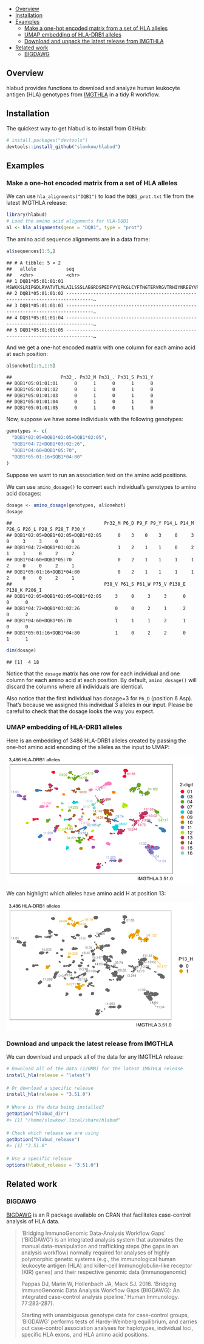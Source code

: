 -   [Overview](#overview)
-   [Installation](#installation)
-   [Examples](#examples)
    -   [Make a one-hot encoded matrix from a set of HLA
        alleles](#make-a-one-hot-encoded-matrix-from-a-set-of-hla-alleles)
    -   [UMAP embedding of HLA-DRB1
        alleles](#umap-embedding-of-hla-drb1-alleles)
    -   [Download and unpack the latest release from
        IMGTHLA](#download-and-unpack-the-latest-release-from-imgthla)
-   [Related work](#related-work)
    -   [BIGDAWG](#bigdawg)

Overview
--------

hlabud provides functions to download and analyze human leukocyte
antigen (HLA) genotypes from [IMGTHLA](https://github.com/ANHIG/IMGTHLA)
in a tidy R workflow.

Installation
------------

The quickest way to get hlabud is to install from GitHub:

``` r
# install.packages("devtools")
devtools::install_github("slowkow/hlabud")
```

Examples
--------

### Make a one-hot encoded matrix from a set of HLA alleles

We can use `hla_alignments("DQB1")` to load the `DQB1_prot.txt` file
from the latest IMGTHLA release:

``` r
library(hlabud)
# Load the amino acid alignments for HLA-DQB1
al <- hla_alignments(gene = "DQB1", type = "prot")
```

The amino acid sequence alignments are in a data frame:

``` r
al$sequences[1:5,]
```

    ## # A tibble: 5 × 2
    ##   allele           seq                                                                              
    ##   <chr>            <chr>                                                                            
    ## 1 DQB1*05:01:01:01 MSWKKSLRIPGDLRVATVTLMLAILSSSLAEGRDSPEDFVYQFKGLCYFTNGTERVRGVTRHIYNREEYVRFDSDVGVYR…
    ## 2 DQB1*05:01:01:02 --------------------------------------------------------------------------------…
    ## 3 DQB1*05:01:01:03 --------------------------------------------------------------------------------…
    ## 4 DQB1*05:01:01:04 --------------------------------------------------------------------------------…
    ## 5 DQB1*05:01:01:05 --------------------------------------------------------------------------------…

And we get a one-hot encoded matrix with one column for each amino acid
at each position:

``` r
al$onehot[1:5,1:5]
```

    ##                  Pn32_. Pn32_M Pn31_. Pn31_S Pn31_Y
    ## DQB1*05:01:01:01      0      1      0      1      0
    ## DQB1*05:01:01:02      0      1      0      1      0
    ## DQB1*05:01:01:03      0      1      0      1      0
    ## DQB1*05:01:01:04      0      1      0      1      0
    ## DQB1*05:01:01:05      0      1      0      1      0

Now, suppose we have some individuals with the following genotypes:

``` r
genotypes <- c(
  "DQB1*02:05+DQB1*02:05+DQB1*02:05",
  "DQB1*04:72+DQB1*03:02:26",
  "DQB1*04:60+DQB1*05:70",
  "DQB1*05:01:16+DQB1*04:80"
)
```

Suppose we want to run an association test on the amino acid positions.

We can use `amino_dosage()` to convert each individual’s genotypes to
amino acid dosages:

``` r
dosage <- amino_dosage(genotypes, al$onehot)
dosage
```

    ##                                  Pn32_M P6_D P9_F P9_Y P14_L P14_M P26_G P26_L P28_S P28_T P30_Y
    ## DQB1*02:05+DQB1*02:05+DQB1*02:05      0    3    0    3     0     3     0     3     3     0     0
    ## DQB1*04:72+DQB1*03:02:26              1    2    1    1     0     2     1     1     0     2     2
    ## DQB1*04:60+DQB1*05:70                 0    2    1    1     1     1     2     0     0     2     1
    ## DQB1*05:01:16+DQB1*04:80              0    2    1    1     1     1     2     0     0     2     1
    ##                                  P38_V P61_S P61_W P75_V P138_E P138_K P206_I
    ## DQB1*02:05+DQB1*02:05+DQB1*02:05     3     0     3     3      0      0      0
    ## DQB1*04:72+DQB1*03:02:26             0     0     2     1      2      0      2
    ## DQB1*04:60+DQB1*05:70                1     1     1     2      1      0      0
    ## DQB1*05:01:16+DQB1*04:80             1     0     2     2      0      1      1

``` r
dim(dosage)
```

    ## [1]  4 18

Notice that the `dosage` matrix has one row for each individual and one
column for each amino acid at each position. By default,
`amino_dosage()` will discard the columns where all individuals are
identical.

Also notice that the first individual has dosage=3 for `P6_D` (position
6 Asp). That’s because we assigned this individual 3 alleles in our
input. Please be careful to check that the dosage looks the way you
expect.

### UMAP embedding of HLA-DRB1 alleles

Here is an embedding of 3486 HLA-DRB1 alleles created by passing the
one-hot amino acid encoding of the alleles as the input to UMAP:

![](README_files/figure-markdown_github/unnamed-chunk-9-1.png)

We can highlight which alleles have amino acid H at position 13:

![](README_files/figure-markdown_github/unnamed-chunk-10-1.png)

### Download and unpack the latest release from IMGTHLA

We can download and unpack all of the data for any IMGTHLA release:

``` r
# Download all of the data (120MB) for the latest IMGTHLA release
install_hla(release = "latest")

# Or download a specific release
install_hla(release = "3.51.0")

# Where is the data being installed?
getOption("hlabud_dir")
#> [1] "/home/slowkow/.local/share/hlabud"

# Check which release we are using
getOption("hlabud_release")
#> [1] "3.51.0"

# Use a specific release
options(hlabud_release = "3.51.0")
```

Related work
------------

### BIGDAWG

[BIGDAWG](https://CRAN.R-project.org/package=BIGDAWG) is an R package
available on CRAN that facilitates case-control analysis of HLA data.

> ‘Bridging ImmunoGenomic Data-Analysis Workflow Gaps’ (‘BIGDAWG’) is an
> integrated analysis system that automates the manual data-manipulation
> and trafficking steps (the gaps in an analysis workflow) normally
> required for analyses of highly polymorphic genetic systems (e.g., the
> immunological human leukocyte antigen (HLA) and killer-cell
> Immunoglobulin-like receptor (KIR) genes) and their respective genomic
> data (immunogenomic)
>
> Pappas DJ, Marin W, Hollenbach JA, Mack SJ. 2016. ‘Bridging
> ImmunoGenomic Data Analysis Workflow Gaps (BIGDAWG): An integrated
> case-control analysis pipeline.’ Human Immunology. 77:283-287).
>
> Starting with unambiguous genotype data for case-control groups,
> ‘BIGDAWG’ performs tests of Hardy-Weinberg equilibrium, and carries
> out case-control association analyses for haplotypes, individual loci,
> specific HLA exons, and HLA amino acid positions.
